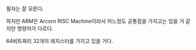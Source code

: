 필자는 잘 모른다.

하지만 ARM은 Arcorn RISC Machine이라서 어느정도 공통점을 가지고는 있을 거 같지만
명령어가 다르다.

64비트짜리 32개의 레지스터를 가지고 있을 거다.


